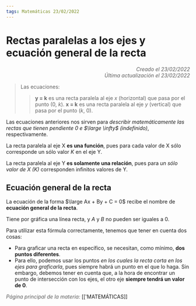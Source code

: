 ```yaml
---
tags: Matemáticas 23/02/2022
---
```


# Rectas paralelas a los ejes y ecuación general de la recta
<div style="text-align: right; opacity: 0.7; font-style: italic;">Creado el 23/02/2022</div>
<div style="text-align: right; opacity: 0.7; font-style: italic;">Última actualización el 23/02/2022</div>

> Las ecuaciones:
>> **y = k** es una recta paralela al eje $x$ (horizontal) que pasa por el punto (0, $k$).
>> **x = k** es una recta paralela al eje $y$ (vertical) que pasa por el punto ($k$, 0).

Las ecuaciones anteriores nos sirven para *describir matemáticamente las rectas que tienen pendiente 0 e $\large \infty$ (indefinido)*, respectivamente.

La recta paralela al eje X **es una función**, pues para cada valor de X sólo corresponde un sólo valor $K$ en el eje Y.

La recta paralela al eje Y **es solamente una relación**, pues para *un sólo valor de X ($K$)* corresponden infinitos valores de Y.

## Ecuación general de la recta

La ecuación de la forma $\large Ax + By + C = 0$ recibe el nombre de **ecuación general de la recta**.

Tiene por gráfica una línea recta, y $A$ y $B$ no pueden ser iguales a 0.

Para utilizar esta fórmula correctamente, tenemos que tener en cuenta dos cosas:
- Para graficar una recta en específico, se necesitan, como mínimo, **dos puntos diferentes**.
- Para ello, podemos usar los puntos *en los cuales la recta corta en los ejes para graficarla*, pues siempre habrá un punto en el que lo haga. Sin embargo, debemos tener en cuenta que, a la hora de encontrar un punto de intersección con los ejes, el otro eje **siempre tendrá un valor de 0**.

<span style="opacity: 0.7; font-style: italic;">Página principal de la materia:</span> [['MATEMÁTICAS]]
